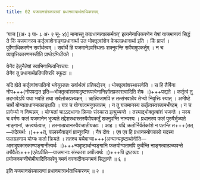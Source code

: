 ```yaml
---
title: 02 यजमानसंस्काराणां प्रधानमात्रार्थताधिकरणम्

---
```


‘याज \[(अ॰ ३ पा॰ ८ अ॰ २ सू॰ ४)\] मानास्तु तत्प्रधानत्वात्कर्मवत्’ इत्यनेनाधिकरणेन येषां याजमानत्वं सिद्धं ते किं यजमानस्य कर्तृत्वाशेनाङ्गप्रधानार्था उत भोक्तृत्वांशेन केवलप्रधानार्था इति । किं प्राप्तं । पूर्वेणाधिकरणेन सर्वार्थत्वम् । सर्वार्थे हि यजमानेऽवस्थिताः शक्नुवन्ति सर्वेषामुपकर्तुम् । न च व्यावृत्तिकारणमस्तीति प्राप्तेऽभिधीयते ।

येनैव हेतुनैतेषां स्वाभिगामित्वनिश्चयः ।  
तेनैव तु प्रधानार्थप्रतिपत्तिरपि स्फुटा ॥  


यदि ह्येते कर्तृत्वांशपातिनो भवेयुस्ततः सर्वार्थत्वं प्रतिपद्येरन् । भोक्तृत्वांशस्थास्त्वेति । स हि तैर्विना नोप+++(नोपपद्यत इति—भोक्तृत्वांशस्यादृष्टरूपत्वेनानिर्ज्ञातप्रकारत्वादिति शेषः ।)+++पद्यते । कर्तृत्वं तु तदभावेऽपि यथा भवति तथा सर्वलोकप्रत्यक्षम् । ऋत्विजामपि त तत्संभवान्नैव तेभ्यो निवृत्तिः स्यात् । अभीष्टे चार्थे योग्यताधानमाकाङ्क्षति । यत्र च योग्यत्वमनुपजातम् । न तु यजमानस्य कर्तृत्वस्वरूपमभीष्टम् । न च प्रागेभ्यो न निष्पन्नम् । योग्यतां चाऽऽदधानाः क्रियाः संस्कारा इत्युच्यन्ते । तस्माद्भोक्तृत्वांशं भजन्ते । यस्य च वर्मणः फलं यजमानेन भुज्यते तद्देशस्थास्तस्यैवोपकर्तुं शक्नुवन्ति नान्यस्य । प्रधानस्य फलं पुरुषैर्भुज्यते नाङ्गानां, क्रत्वर्थत्वात् । तस्मात्प्रधानस्यैवंजातीयकाः । आह । यदि क्रतोर्निर्वर्तकांशे न पतन्ति त+++(तत्—तदेत्यर्थः ।)+++त्, फलस्यैवाङ्गं प्राप्नुवन्ति । नैष दोषः । एष एव हि प्रधानस्योपकारो यदस्य फलग्रहणाय योग्यः कर्ता क्रियते । ततश्च यथैवान्या+++(अन्यान्यदृष्टार्थानीति—आरादुपकारकाण्यङ्गानीत्यर्थः ।)+++न्यदृष्टार्थान्यङ्गानि फलयोग्यतामपि कुर्वन्ति नाङ्गत्वात्प्रच्यवन्ते तथैवैतेऽ+++(एतेऽपीति—याजमानाः संस्कारा अपीत्यर्थः ।)+++पि द्रष्टव्याः । प्रयोजनमग्नीषोमीयादिविकारेषु गमनं वपनादीनामगमनं सिद्धान्ते ॥ ६ ॥

इति यजमानसंस्काराणां प्रधानमात्रार्थताधिकरणम् ॥ २ ॥
